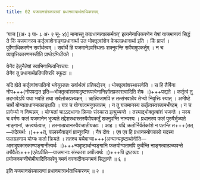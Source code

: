 ```yaml
---
title: 02 यजमानसंस्काराणां प्रधानमात्रार्थताधिकरणम्

---
```


‘याज \[(अ॰ ३ पा॰ ८ अ॰ २ सू॰ ४)\] मानास्तु तत्प्रधानत्वात्कर्मवत्’ इत्यनेनाधिकरणेन येषां याजमानत्वं सिद्धं ते किं यजमानस्य कर्तृत्वाशेनाङ्गप्रधानार्था उत भोक्तृत्वांशेन केवलप्रधानार्था इति । किं प्राप्तं । पूर्वेणाधिकरणेन सर्वार्थत्वम् । सर्वार्थे हि यजमानेऽवस्थिताः शक्नुवन्ति सर्वेषामुपकर्तुम् । न च व्यावृत्तिकारणमस्तीति प्राप्तेऽभिधीयते ।

येनैव हेतुनैतेषां स्वाभिगामित्वनिश्चयः ।  
तेनैव तु प्रधानार्थप्रतिपत्तिरपि स्फुटा ॥  


यदि ह्येते कर्तृत्वांशपातिनो भवेयुस्ततः सर्वार्थत्वं प्रतिपद्येरन् । भोक्तृत्वांशस्थास्त्वेति । स हि तैर्विना नोप+++(नोपपद्यत इति—भोक्तृत्वांशस्यादृष्टरूपत्वेनानिर्ज्ञातप्रकारत्वादिति शेषः ।)+++पद्यते । कर्तृत्वं तु तदभावेऽपि यथा भवति तथा सर्वलोकप्रत्यक्षम् । ऋत्विजामपि त तत्संभवान्नैव तेभ्यो निवृत्तिः स्यात् । अभीष्टे चार्थे योग्यताधानमाकाङ्क्षति । यत्र च योग्यत्वमनुपजातम् । न तु यजमानस्य कर्तृत्वस्वरूपमभीष्टम् । न च प्रागेभ्यो न निष्पन्नम् । योग्यतां चाऽऽदधानाः क्रियाः संस्कारा इत्युच्यन्ते । तस्माद्भोक्तृत्वांशं भजन्ते । यस्य च वर्मणः फलं यजमानेन भुज्यते तद्देशस्थास्तस्यैवोपकर्तुं शक्नुवन्ति नान्यस्य । प्रधानस्य फलं पुरुषैर्भुज्यते नाङ्गानां, क्रत्वर्थत्वात् । तस्मात्प्रधानस्यैवंजातीयकाः । आह । यदि क्रतोर्निर्वर्तकांशे न पतन्ति त+++(तत्—तदेत्यर्थः ।)+++त्, फलस्यैवाङ्गं प्राप्नुवन्ति । नैष दोषः । एष एव हि प्रधानस्योपकारो यदस्य फलग्रहणाय योग्यः कर्ता क्रियते । ततश्च यथैवान्या+++(अन्यान्यदृष्टार्थानीति—आरादुपकारकाण्यङ्गानीत्यर्थः ।)+++न्यदृष्टार्थान्यङ्गानि फलयोग्यतामपि कुर्वन्ति नाङ्गत्वात्प्रच्यवन्ते तथैवैतेऽ+++(एतेऽपीति—याजमानाः संस्कारा अपीत्यर्थः ।)+++पि द्रष्टव्याः । प्रयोजनमग्नीषोमीयादिविकारेषु गमनं वपनादीनामगमनं सिद्धान्ते ॥ ६ ॥

इति यजमानसंस्काराणां प्रधानमात्रार्थताधिकरणम् ॥ २ ॥
